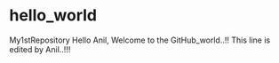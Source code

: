 # hello_world
My1stRepository
Hello Anil, Welcome to the GitHub_world..!!
This line is edited by Anil..!!!
